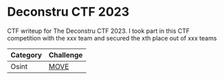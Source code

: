 # Deconstru CTF 2023

CTF writeup for The Deconstru CTF 2023. I took part in this CTF competition with the xxx team and secured the xth place out of xxx teams


| Category | Challenge |
| ---      | --- |
| Osint    | [MOVE](https://github.com/fanshh/ctf-writeups/tree/main/DeconstruCTF%202023/move/)

